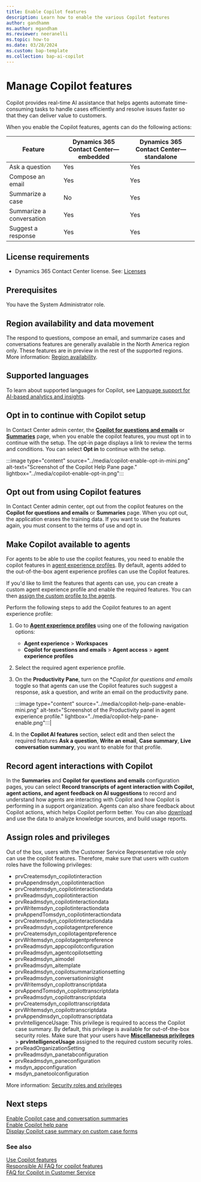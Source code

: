 ```yaml
---
title: Enable Copilot features 
description: Learn how to enable the various Copilot features
author: gandhamm
ms.author: mgandham
ms.reviewer: neeranelli
ms.topic: how-to
ms.date: 03/28/2024
ms.custom: bap-template 
ms.collection: bap-ai-copilot
---
```


# Manage Copilot features

Copilot provides real-time AI assistance that helps agents automate time-consuming tasks to handle cases efficiently and resolve issues faster so that they can deliver value to customers.

When you enable the Copilot features, agents can do the following actions:

|Feature| Dynamics 365 Contact Center&mdash;embedded | Dynamics 365 Contact Center&mdash;standalone |
|----------|----------|----------|
| Ask a question   | Yes   | Yes   |
| Compose an email  | Yes   | Yes   |
| Summarize a case  | No  | Yes   |
| Summarize a conversation | Yes   | Yes   |
| Suggest a response  | Yes  | Yes   |

## License requirements

- Dynamics 365 Contact Center license. See: [Licenses](../implement/system-requirements-contact-center.md#licenses) 

## Prerequisites

You have the System Administrator role.

## Region availability and data movement

The respond to questions, compose an email, and summarize cases and conversations features are generally available in the North America region only. These features are in preview in the rest of the supported regions. More information: [Region availability](../implement/international-availability.md#geographic-location-availability).

## Supported languages

To learn about supported languages for Copilot, see [Language support for AI-based analytics and insights](../implement/international-availability.md#language-availability).


## Opt in to continue with Copilot setup

In Contact Center admin center, the [**Copilot for questions and emails**](copilot-enable-help-pane.md) or [**Summaries**](copilot-enable-summary.md) page, when you enable the copilot features, you must opt in to continue with the setup. The opt-in page displays a link to review the terms and conditions. You can select **Opt in** to continue with the setup.  

  :::image type="content" source="../media/copilot-enable-opt-in-mini.png" alt-text="Screenshot of the Copilot Help Pane page." lightbox="../media/copilot-enable-opt-in.png":::

## Opt out from using Copilot features

In Contact Center admin center, opt out from the copilot features on the **Copilot for questions and emails** or **Summaries** page. When you opt out, the application erases the training data. If you want to use the features again, you must consent to the terms of use and opt in.

## Make Copilot available to agents

For agents to be able to use the copilot features, you need to enable the copilot features in [agent experience profiles](add-profile-default.md). By default, agents added to the out-of-the-box agent experience profiles can use the Copilot features.

If you'd like to limit the features that agents can use, you can create a custom agent experience profile and enable the required features. You can then [assign the custom profile to the agents](add-profile-default.md).

Perform the following steps to add the Copilot features to an agent experience profile:

1. Go to [**Agent experience profiles**](create-agent-experience-profile.md#assign-users-templates-configure-productivity-pane-channels) using one of the following navigation options:
   - **Agent experience** > **Workspaces**
   - **Copilot for questions and emails** > **Agent access** > **agent experience profiles**
1. Select the required agent experience profile.
1. On the **Productivity Pane**, turn on the **Copilot for questions and emails* toggle so that agents can use the Copilot features such suggest a response, ask a question, and write an email on the productivity pane.

   :::image type="content" source="../media/copilot-help-pane-enable-mini.png" alt-text="Screenshot of the Productivity panel in agent experience profile." lightbox="../media/copilot-help-pane-enable.png":::|

1.  In the **Copilot AI features** section, select edit and then select  the required features **Ask a question**, **Write an email**, **Case summary**, **Live conversation summary**, you want to enable for that profile.  

## Record agent interactions with Copilot

In the **Summaries** and **Copilot for questions and emails** configuration pages, you can select **Record transcripts of agent interaction with Copilot, agent actions, and agent feedback on AI suggestions** to record and understand how agents are interacting with Copilot and how Copilot is performing in a support organization. Agents can also share feedback about Copilot actions, which helps Copilot perform better. You can also [download](../develop/download-copilot-transcript-data.md) and use the data to analyze knowledge sources, and build usage reports.

## Assign roles and privileges

Out of the box, users with the Customer Service Representative role only can use the copilot features. Therefore, make sure that users with custom roles have the following privileges: 

- prvCreatemsdyn_copilotinteraction 
- prvAppendmsdyn_copilotinteraction 
- prvCreatemsdyn_copilotinteractiondata 
- prvReadmsdyn_copilotinteraction
- prvReadmsdyn_copilotinteractiondata
- prvWritemsdyn_copilotinteractiondata
- prvAppendTomsdyn_copilotinteractiondata
- prvCreatemsdyn_copilotinteractiondata
- prvReadmsdyn_copilotagentpreference
- prvCreatemsdyn_copilotagentpreference
- prvWritemsdyn_copilotagentpreference
- prvReadmsdyn_appcopilotconfiguration
- prvReadmsdyn_agentcopilotsetting
- prvReadmsdyn_aimodel
- prvReadmsdyn_aitemplate
- prvReadmsdyn_copilotsummarizationsetting 
- prvReadmsdyn_conversationinsight
- prvWritemsdyn_copilottranscriptdata 
- prvAppendTomsdyn_copilottranscriptdata  
- prvReadmsdyn_copilottranscriptdata 
- prvCreatemsdyn_copilottranscriptdata 
- prvWritemsdyn_copilottranscriptdata 
- prvAppendmsdyn_copilottranscriptdata
- prvIntelligenceUsage: This privilege is required to access the Copilot case summary. By default, this privilege is available for out-of-the-box security roles. Make sure that your users have  [**Miscellaneous privileges**](/power-platform/admin/security-roles-privileges#define-the-privileges-and-properties-of-a-security-role) > **prvIntelligenceUsage** assigned to the required custom security roles.
- prvReadOrganizationSetting
- prvReadmsdyn_panetabconfiguration 
- prvReadmsdyn_paneconfiguration 
- msdyn_appconfiguration
- msdyn_panetoolconfiguration

More information: [Security roles and privileges](/power-platform/admin/security-roles-privileges)
 

## Next steps

[Enable Copilot case and conversation summaries](copilot-enable-summary.md)  
[Enable Copilot help pane](copilot-enable-help-pane.md)  
[Display Copilot case summary on custom case forms](copilot-powerapps-settings.md)  

### See also
 
[Use Copilot features](../use/use-copilot-features.md)  
[Responsible AI FAQ for copilot features](/dynamics365/customer-service/implement/faq-responsible-ai-copilot?context=../context/administer-context)  
[FAQ for Copilot in Customer Service](/dynamics365/customer-service/administer/faq-copilot-features?context=../context/administer-context)  
